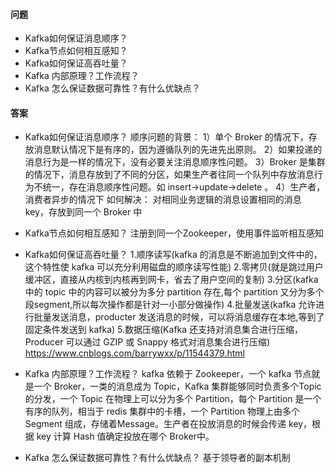#### 问题
+ Kafka如何保证消息顺序？
+ Kafka节点如何相互感知？
+ Kafka如何保证高吞吐量？
+ Kafka 内部原理？工作流程？
+ Kafka 怎么保证数据可靠性？有什么优缺点？


#### 答案

+ Kafka如何保证消息顺序？
顺序问题的背景：
1）单个 Broker 的情况下，存放消息默认情况下是有序的，因为遵循队列的先进先出原则。
2）如果投递的消息行为是一样的情况下，没有必要关注消息顺序性问题。
3）Broker 是集群的情况下，消息存放到了不同的分区，如果生产者往同一个队列中存放消息行为不统一，存在消息顺序性问题。如 insert->update->delete 。
4）生产者，消费者异步的情况下
如何解决：
对相同业务逻辑的消息设置相同的消息 key，存放到同一个 Broker 中


+ Kafka节点如何相互感知？
注册到同一个Zookeeper，使用事件监听相互感知


+ Kafka如何保证高吞吐量？
1.顺序读写(kafka 的消息是不断追加到文件中的，这个特性使 kafka 可以充分利用磁盘的顺序读写性能)
2.零拷贝(就是跳过用户缓冲区，直接从内核到内核再到网卡，省去了用户空间的复制)
3.分区(kafka 中的 topic 中的内容可以被分为多分 partition 存在,每个 partition 又分为多个段segment,所以每次操作都是针对一小部分做操作)
4.批量发送(kafka 允许进行批量发送消息，producter 发送消息的时候，可以将消息缓存在本地,等到了固定条件发送到 kafka)
5.数据压缩(Kafka 还支持对消息集合进行压缩，Producer 可以通过 GZIP 或 Snappy 格式对消息集合进行压缩)
https://www.cnblogs.com/barrywxx/p/11544379.html


+ Kafka 内部原理？工作流程？
kafka 依赖于 Zookeeper，一个 kafka 节点就是一个 Broker，一类的消息成为 Topic，Kafka 集群能够同时负责多个Topic 的分发，一个 Topic 在物理上可以分为多个 Partition，每个 Partition 是一个有序的队列，相当于 redis 集群中的卡槽，一个 Partition 物理上由多个 Segment 组成，存储着Message。生产者在投放消息的时候会传递 key，根据 key 计算 Hash 值确定投放在哪个 Broker中。


+ Kafka 怎么保证数据可靠性？有什么优缺点？
基于领导者的副本机制

